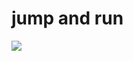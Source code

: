 # jump and run

![](https://github.com/weitnow/weitnow/blob/main/games/jumpandrun/jump_and_run_unity.gif)


